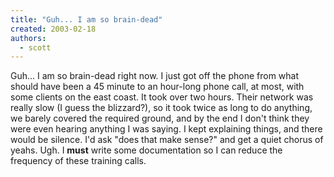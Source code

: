 ```yaml
---
title: "Guh... I am so brain-dead"
created: 2003-02-18
authors: 
  - scott
---
```


Guh... I am so brain-dead right now. I just got off the phone from what should have been a 45 minute to an hour-long phone call, at most, with some clients on the east coast. It took over two hours. Their network was really slow (I guess the blizzard?), so it took twice as long to do anything, we barely covered the required ground, and by the end I don't think they were even hearing anything I was saying. I kept explaining things, and there would be silence. I'd ask "does that make sense?" and get a quiet chorus of yeahs. Ugh. I **must** write some documentation so I can reduce the frequency of these training calls.
